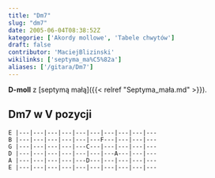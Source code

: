 ```yaml
---
title: "Dm7"
slug: "dm7"
date: 2005-06-04T08:38:52Z
kategorie: ['Akordy mollowe', 'Tabele chwytów']
draft: false
contributor: 'MaciejBlizinski'
wikilinks: ['septyma_ma%C5%82a']
aliases: ['/gitara/Dm7']
---
```

**D-moll** z [septymą małą]({{< relref "Septyma_mała.md" >}}).

## Dm7 w V pozycji


```
E |---|---|---|---|---|---|---|---|---|---
B |---|---|---|---|---|---F---|---|---|---
G |---|---|---|---|---C---|---|---|---|---
D |---|---|---|---|---|---|---A---|---|---
A |---|---|---|---|---D---|---|---|---|---
E |---|---|---|---|---|---|---|---|---|---
```



